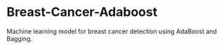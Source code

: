# Breast-Cancer-Adaboost
Machine learning model for breast cancer detection using AdaBoost and Bagging.
